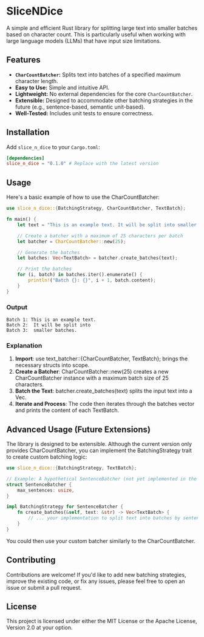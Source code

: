 # SliceNDice

A simple and efficient Rust library for splitting large text into smaller batches based on character count. This is particularly useful when working with large language models (LLMs) that have input size limitations.

## Features

- **`CharCountBatcher`:** Splits text into batches of a specified maximum character length.
- **Easy to Use:** Simple and intuitive API.
- **Lightweight:** No external dependencies for the core `CharCountBatcher`.
- **Extensible:** Designed to accommodate other batching strategies in the future (e.g., sentence-based, semantic unit-based).
- **Well-Tested:** Includes unit tests to ensure correctness.

## Installation

Add `slice_n_dice` to your `Cargo.toml`:

```toml
[dependencies]
slice_n_dice = "0.1.0" # Replace with the latest version
```

## Usage

Here's a basic example of how to use the CharCountBatcher:

```rust
use slice_n_dice::{BatchingStrategy, CharCountBatcher, TextBatch};

fn main() {
    let text = "This is an example text. It will be split into smaller batches.";

    // Create a batcher with a maximum of 25 characters per batch
    let batcher = CharCountBatcher::new(25);

    // Generate the batches
    let batches: Vec<TextBatch> = batcher.create_batches(text);

    // Print the batches
    for (i, batch) in batches.iter().enumerate() {
        println!("Batch {}: {}", i + 1, batch.content);
    }
}
```

### Output

```
Batch 1: This is an example text.
Batch 2:  It will be split into
Batch 3:  smaller batches.
```

### Explanation

1. **Import**: use text_batcher::{CharCountBatcher, TextBatch}; brings the necessary structs into scope.
2. **Create a Batcher**: CharCountBatcher::new(25) creates a new CharCountBatcher instance with a maximum batch size of 25 characters.
3. **Batch the Text**: batcher.create_batches(text) splits the input text into a Vec<TextBatch>.
4. **Iterate and Process**: The code then iterates through the batches vector and prints the content of each TextBatch.

## Advanced Usage (Future Extensions)

The library is designed to be extensible. Although the current version only provides CharCountBatcher, you can implement the BatchingStrategy trait to create custom batching logic:

```rust
use slice_n_dice::{BatchingStrategy, TextBatch};

// Example: A hypothetical SentenceBatcher (not yet implemented in the library)
struct SentenceBatcher {
    max_sentences: usize,
}

impl BatchingStrategy for SentenceBatcher {
    fn create_batches(&self, text: &str) -> Vec<TextBatch> {
        // ... your implementation to split text into batches by sentences ...
    }
}
```

You could then use your custom batcher similarly to the CharCountBatcher.

## Contributing

Contributions are welcome! If you'd like to add new batching strategies, improve the existing code, or fix any issues, please feel free to open an issue or submit a pull request.

## License

This project is licensed under either the MIT License or the Apache License, Version 2.0 at your option.
